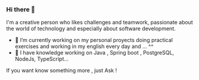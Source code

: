 ### Hi there 👋


I'm a creative person who likes challenges and teamwork, passionate about the world of technology and especially about software development.

- 🔭 I’m currently working on my personal proyects doing practical exercises and working in my english every day and ...  ^^
- 🌱 I have knowledge working on Java , Spring boot , PostgreSQL, NodeJs, TypeScript...

If you want know something more , just Ask !


